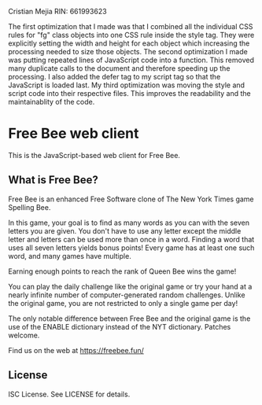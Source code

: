 Cristian Mejia   RIN: 661993623

The first optimization that I made was that I combined all the individual CSS rules for
"fg" class objects into one CSS rule inside the style tag. They were explicitly setting
the width and height for each object which increasing the processing needed to size those
objects. The second optimization I made was putting repeated lines of JavaScript code into
a function. This removed many duplicate calls to the document and therefore speeding up
the processing. I also added the defer tag to my script tag so that the JavaScript is
loaded last. My third optimization was moving the style and script code into their
respective files. This improves the readability and the maintainablity of the code.


Free Bee web client
===================
This is the JavaScript-based web client for Free Bee.

What is Free Bee?
-----------------
Free Bee is an enhanced Free Software clone of The New York Times game
Spelling Bee.

In this game, your goal is to find as many words as you can with the seven
letters you are given. You don't have to use any letter except the middle
letter and letters can be used more than once in a word. Finding a word
that uses all seven letters yields bonus points! Every game has at least
one such word, and many games have multiple.

Earning enough points to reach the rank of Queen Bee wins the game!

You can play the daily challenge like the original game or try your hand at a
nearly infinite number of computer-generated random challenges. Unlike the
original game, you are not restricted to only a single game per day!

The only notable difference between Free Bee and the original game is the use
 of the ENABLE dictionary instead of the NYT dictionary. Patches welcome.

Find us on the web at https://freebee.fun/

License
-------
ISC License. See LICENSE for details.
